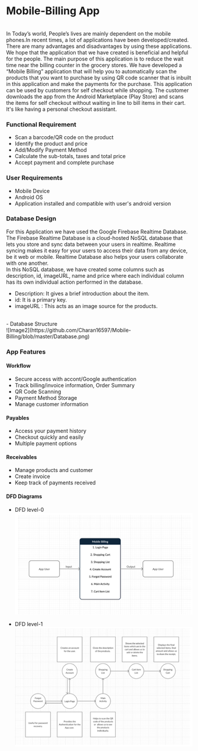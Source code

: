 # Mobile-Billing App
<br>
In Today’s world, People’s lives are mainly dependent on the mobile phones.In recent times, a lot of applications have been developed/created. There are many advantages and disadvantages by using these applications. We hope that the  application that we have created is beneficial and helpful for the people. The main purpose of this application is to reduce the wait time near the billing counter in the grocery stores. We have developed a “Mobile Billing” application that will help you to automatically scan the products that you want to purchase by using QR code scanner that is inbuilt in this application and make the payments for the purchase. This application can be used by customers for self checkout while shopping. The customer downloads the app from the Android Marketplace (Play Store) and scans the items for self checkout without waiting in line to bill items in their cart. It's like having a personal checkout assistant.

<br>

### Functional Requirement

- Scan a barcode/QR code on the product
- Identify the product and price
- Add/Modify Payment Method
- Calculate the sub-totals, taxes and total price
- Accept payment and complete purchase

### User Requirements
- Mobile Device
- Android OS
- Application installed and compatible with user's android version

### Database Design

For this Application we have used the Google Firebase Realtime Database. The Firebase Realtime Database is a cloud-hosted NoSQL database that lets you store and sync data between your users in realtime. Realtime syncing makes it easy for your users to access their data from any device, be it web or mobile. Realtime Database also helps your users collaborate with one another. 
<br>
In this NoSQL database, we have created some columns such as description, id, imageURL, name and price where each individual column has its own individual action performed in the database.
<br>
- Description:  It gives a brief introduction about the item.
- id: It is a primary key.
- imageURL : This acts as an image source for the products.
<br>
- Database Structure <br>
![Image2](https://github.com/Charan16597/Mobile-Billing/blob/master/Database.png)



### App Features

#### Workflow

- Secure access with accont/Google authentication
- Track billing/invoice information, Order Summary
- QR Code Scanning
- Payment Method Storage
- Manage customer information

#### Payables

- Access your payment history
- Checkout quickly and easily
- Multiple payment options

#### Receivables

- Manage products and customer
- Create invoice
- Keep track of payments received

#### DFD Diagrams
- DFD level-0
![Image](DFD0.jpg)

- DFD level-1
![Image1](DFD1.jpg)

